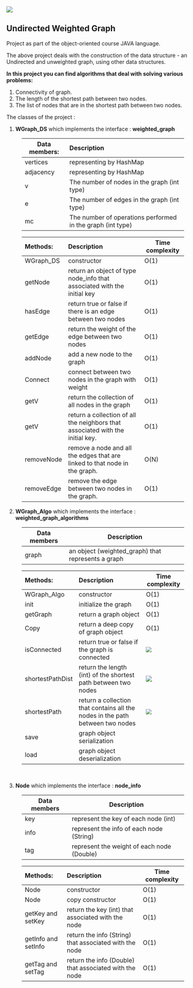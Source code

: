 <p>&nbsp;</p>
<p><img src="https://cdn.pixabay.com/photo/2020/02/22/17/53/communication-4871245_1280.jpg"></p>
<h2>Undirected Weighted Graph</h2>
<p>Project as part of the object-oriented course JAVA language.</p>
<p>The above project deals with the construction of the data structure - an Undirected and unweighted graph, using other data structures.</p>
<p><strong>In this project you can find algorithms that deal with solving various problems:</strong></p>
<ol>
<li>Connectivity of graph.</li>
<li>The length of the shortest path between two nodes.</li>
<li>The list of nodes that are in the shortest path between two nodes.</li>

</ol>
<p>The classes of the project :</p>
<ol>
<li><strong>WGraph_DS</strong>  which implements the interface : <strong>weighted_graph</strong></li>

</ol>
<figure><table>
<thead>
<tr><th>Data members:</th><th style='text-align:left;' >Description</th></tr></thead>
<tbody><tr><td>vertices</td><td style='text-align:left;' >representing by HashMap</td></tr><tr><td>adjacency</td><td style='text-align:left;' >representing by HashMap</td></tr><tr><td>v</td><td style='text-align:left;' >The number of nodes in the graph (int type)</td></tr><tr><td>e</td><td style='text-align:left;' >The number of edges in the graph (int type)</td></tr><tr><td>mc</td><td style='text-align:left;' >The number of operations performed in the graph (int type)</td></tr></tbody>
</table></figure>
<figure><table>
<thead>
<tr><th style='text-align:left;' >Methods:</th><th style='text-align:left;' >Description</th><th>Time complexity</th></tr></thead>
<tbody><tr><td style='text-align:left;' >WGraph_DS</td><td style='text-align:left;' >constructor</td><td>O(1)</td></tr><tr><td style='text-align:left;' >getNode</td><td style='text-align:left;' >return an object of type node_info that associated with the initial key</td><td>O(1)</td></tr><tr><td style='text-align:left;' >hasEdge</td><td style='text-align:left;' >return true or false if there is an edge between two nodes</td><td>O(1)</td></tr><tr><td style='text-align:left;' >getEdge</td><td style='text-align:left;' >return the weight of the edge between two nodes</td><td>O(1)</td></tr><tr><td style='text-align:left;' >addNode</td><td style='text-align:left;' >add a new node to the graph</td><td>O(1)</td></tr><tr><td style='text-align:left;' >Connect</td><td style='text-align:left;' >connect between two nodes in the graph with weight</td><td>O(1)</td></tr><tr><td style='text-align:left;' >getV</td><td style='text-align:left;' >return the collection of all nodes in the graph</td><td>O(1)</td></tr><tr><td style='text-align:left;' >getV</td><td style='text-align:left;' >return a collection of all the neighbors that associated with the initial key.</td><td>O(1)</td></tr><tr><td style='text-align:left;' >removeNode</td><td style='text-align:left;' >remove a node and all the edges that are linked to that node in the graph.</td><td>O(N)</td></tr><tr><td style='text-align:left;' >removeEdge</td><td style='text-align:left;' >remove the edge between two nodes in the graph.</td><td>O(1)</td></tr></tbody>
</table></figure>
<p>	</p>
<ol start='2' >
<li><strong>WGraph_Algo</strong> which implements the interface : <strong>weighted_graph_algorithms</strong></li>

</ol>
<figure><table>
<thead>
<tr><th>Data members</th><th>Description</th></tr></thead>
<tbody><tr><td>graph</td><td>an object (weighted_graph) that represents a graph</td></tr></tbody>
</table></figure>
<figure><table>
<thead>
<tr><th style='text-align:left;' >Methods:</th><th style='text-align:left;' >Description</th><th>Time complexity</th></tr></thead>
<tbody><tr><td style='text-align:left;' >WGraph_Algo</td><td style='text-align:left;' >constructor</td><td>O(1)</td></tr><tr><td style='text-align:left;' >init </td><td style='text-align:left;' >initialize the graph</td><td>O(1)</td></tr><tr><td style='text-align:left;' >getGraph</td><td style='text-align:left;' >return a graph object</td><td>O(1)</td></tr><tr><td style='text-align:left;' >Copy</td><td style='text-align:left;' >return a deep copy of graph object </td><td>O(1)</td></tr><tr><td style='text-align:left;' >isConnected</td><td style='text-align:left;' >return true or false if the graph is connected</td><td><img src="https://wikimedia.org/api/rest_v1/media/math/render/svg/a7cf317fbe3965ae3164f28c1f6858696adb23f4" style="zoom:90%;" /></td></tr><tr><td style='text-align:left;' >shortestPathDist</td><td style='text-align:left;' >return the length (int) of the shortest path between two nodes</td><td><img src="https://wikimedia.org/api/rest_v1/media/math/render/svg/e22162be85d06b346f3b7f7aad9746da0c1019c9" /></td></tr><tr><td style='text-align:left;' >shortestPath</td><td style='text-align:left;' >return a collection that contains all the nodes in the path between two nodes</td><td><img src="https://wikimedia.org/api/rest_v1/media/math/render/svg/e22162be85d06b346f3b7f7aad9746da0c1019c9" style="zoom:90%;" /></td></tr><tr><td style='text-align:left;' >save</td><td style='text-align:left;' >graph object serialization</td><td>&nbsp;</td></tr><tr><td style='text-align:left;' >load</td><td style='text-align:left;' >graph object deserialization</td><td>&nbsp;</td></tr></tbody>
</table></figure>
<p>&nbsp;</p>
<ol start='3' >
<li><strong>Node</strong> which implements the interface : <strong>node_info</strong></li>

</ol>
<figure><table>
<thead>
<tr><th>Data members</th><th>Description</th></tr></thead>
<tbody><tr><td>key</td><td>represent the key of each node (int)</td></tr><tr><td>info</td><td>represent the info of each node (String)</td></tr><tr><td>tag</td><td>represent the weight of each node (Double)</td></tr></tbody>
</table></figure>
<figure><table>
<thead>
<tr><th style='text-align:left;' >Methods:</th><th style='text-align:left;' >Description</th><th>Time complexity</th></tr></thead>
<tbody><tr><td style='text-align:left;' >Node</td><td style='text-align:left;' >constructor</td><td>O(1)</td></tr><tr><td style='text-align:left;' >Node</td><td style='text-align:left;' >copy constructor</td><td>O(1)</td></tr><tr><td style='text-align:left;' >getKey and setKey</td><td style='text-align:left;' >return the key (int) that associated with the node</td><td>O(1)</td></tr><tr><td style='text-align:left;' >getInfo and setInfo</td><td style='text-align:left;' >return the info (String) that associated with the node</td><td>O(1)</td></tr><tr><td style='text-align:left;' >getTag and setTag</td><td style='text-align:left;' >return the info (Double) that associated with the node</td><td>O(1)</td></tr></tbody>
</table></figure>
